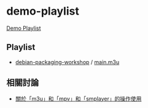 # demo-playlist

[Demo Playlist](https://samwhelp.github.io/demo-playlist/)


## Playlist

* [debian-packaging-workshop](all/debian-packaging-workshop) / [main.m3u](https://samwhelp.github.io/demo-playlist/all/debian-packaging-workshop/main.m3u)


## 相關討論

* [關於「m3u」和「mpv」和「smplayer」的操作使用](https://www.ubuntu-tw.org/modules/newbb/viewtopic.php?post_id=357582#forumpost357582)
